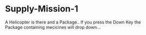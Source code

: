 # Supply-Mission-1
A Helicopter is there and a Package.. If you press the Down Key the Package containing mecicines will drop down...
